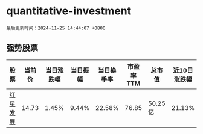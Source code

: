 # quantitative-investment

`最后更新时间：2024-11-25 14:44:07 +0800`

## 强势股票

|股票|当前价|当日涨跌幅|当日振幅|当日换手率|市盈率TTM|总市值|近10日涨跌幅|
|----|----|----|----|----|----|----|----|
|[红星发展](https://xueqiu.com/S/SH600367)|14.73|1.45%|9.44%|22.58%|76.85|50.25亿|21.13%|
